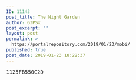 ```yaml
---
ID: 11143
post_title: The Night Garden
author: G3PSx
post_excerpt: ""
layout: post
permalink: >
  https://portalrepository.com/2019/01/23/mobi/
published: true
post_date: 2019-01-23 18:22:37
---
```

<pre>1125FB550C2D</pre>